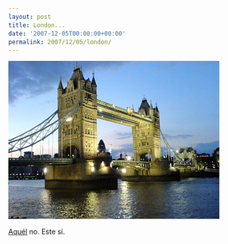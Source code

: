 ```yaml
---
layout: post
title: London...
date: '2007-12-05T00:00:00+00:00'
permalink: 2007/12/05/london/
---
```

<img src='/assets/tower-bridge-night.jpg' class="centro_borde" alt='Puente de Londres' />

<a href="http://resistancefutile.com/2007/10/29/viernes/">Aquél</a> no. Este sí.

